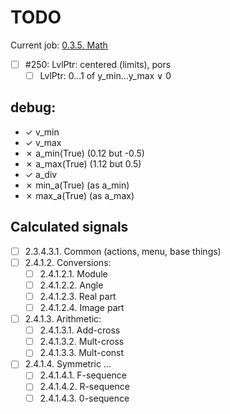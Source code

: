 # TODO

Current job: [0.3.5. Math](https://github.com/tieugene/iosc.py/milestone/17)

- [ ] #250: LvlPtr: centered (limits), pors
  + [ ] LvlPtr: 0…1 of y_min…y_max ∨ 0

## debug:
- &check; v_min
- &check; v_max
- &cross; a_min(True) (0.12 but -0.5)
- &cross; a_max(True) (1.12 but 0.5)
- &check; a_div
- &cross; min_a(True) (as a_min)
- &cross; max_a(True) (as a_max)

## Calculated signals

- [ ] 2.3.4.3.1. Common (actions, menu, base things)
- [ ] 2.4.1.2. Conversions:
  + [ ] 2.4.1.2.1. Module
  + [ ] 2.4.1.2.2. Angle
  + [ ] 2.4.1.2.3. Real part
  + [ ] 2.4.1.2.4. Image part
- [ ] 2.4.1.3. Arithmetic:
  + [ ] 2.4.1.3.1. Add-cross
  + [ ] 2.4.1.3.2. Mult-cross
  + [ ] 2.4.1.3.3. Mult-const
- [ ] 2.4.1.4. Symmetric &hellip;
  - [ ] 2.4.1.4.1. F-sequence
  - [ ] 2.4.1.4.2. R-sequence
  - [ ] 2.4.1.4.3. 0-sequence
